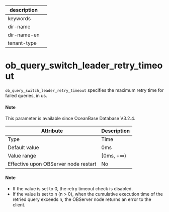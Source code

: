 |description||
|---|---|
|keywords||
|dir-name||
|dir-name-en||
|tenant-type||

# ob_query_switch_leader_retry_timeout

`ob_query_switch_leader_retry_timeout` specifies the maximum retry time for failed queries, in us.

<main id="notice" type='explain'>
  <h4>Note</h4>
  <p>This parameter is available since OceanBase Database V3.2.4. </p>
</main>

| Attribute | Description |
| --- | --- |
| Type | Time |
| Default value | 0ms |
| Value range | [0ms, +∞) |
| Effective upon OBServer node restart | No |

<main id="notice" type='explain'>
    <h4>Note</h4>
    <ul>
    <li>If the value is set to 0, the retry timeout check is disabled. </li>
    <li>If the value is set to n (n > 0), when the cumulative execution time of the retried query exceeds n, the OBServer node returns an error to the client. </li>
    </ul>
</main>
